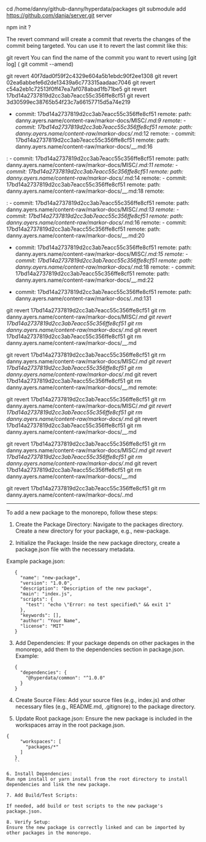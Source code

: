 

cd /home/danny/github-danny/hyperdata/packages
git submodule add https://github.com/danja/server.git server

npm init ?


The revert command will create a commit that reverts the changes of the commit being targeted. You can use it to revert the last commit like this:

git revert <commit to revert>
You can find the name of the commit you want to revert using [git log]
( git commit --amend)

git revert 40f7dad0f59f2c4329e604a5b1ebdc90f2ee1308
git revert  02ea6abbefe6d2de13439a6c773315aadaac7046
git revert  c54a2eb1c72513f0ff47ea7af078abad1fb71be5
  git revert 17bd14a2737819d2cc3ab7eacc55c356ffe8cf51
git revert   3d30599ec38765b54f23c7a66157715d5a74e219

- commit: 17bd14a2737819d2cc3ab7eacc55c356ffe8cf51
remote:            path: danny.ayers.name/content-raw/markor-docs/MISC/_.md:9
remote:          - commit: 17bd14a2737819d2cc3ab7eacc55c356ffe8cf51
remote:            path: danny.ayers.name/content-raw/markor-docs/_.md:12
remote:          - commit: 17bd14a2737819d2cc3ab7eacc55c356ffe8cf51
remote:            path: danny.ayers.name/content-raw/markor-docs/__.md:16

:          - commit: 17bd14a2737819d2cc3ab7eacc55c356ffe8cf51
remote:            path: danny.ayers.name/content-raw/markor-docs/MISC/_.md:11
remote:          - commit: 17bd14a2737819d2cc3ab7eacc55c356ffe8cf51
remote:            path: danny.ayers.name/content-raw/markor-docs/_.md:14
remote:          - commit: 17bd14a2737819d2cc3ab7eacc55c356ffe8cf51
remote:            path: danny.ayers.name/content-raw/markor-docs/__.md:18
remote:     

:          - commit: 17bd14a2737819d2cc3ab7eacc55c356ffe8cf51
remote:            path: danny.ayers.name/content-raw/markor-docs/MISC/_.md:13
remote:          - commit: 17bd14a2737819d2cc3ab7eacc55c356ffe8cf51
remote:            path: danny.ayers.name/content-raw/markor-docs/_.md:16
remote:          - commit: 17bd14a2737819d2cc3ab7eacc55c356ffe8cf51
remote:            path: danny.ayers.name/content-raw/markor-docs/__.md:20

- commit: 17bd14a2737819d2cc3ab7eacc55c356ffe8cf51
remote:            path: danny.ayers.name/content-raw/markor-docs/MISC/_.md:15
remote:          - commit: 17bd14a2737819d2cc3ab7eacc55c356ffe8cf51
remote:            path: danny.ayers.name/content-raw/markor-docs/_.md:18
remote:          - commit: 17bd14a2737819d2cc3ab7eacc55c356ffe8cf51
remote:            path: danny.ayers.name/content-raw/markor-docs/__.md:22

- commit: 17bd14a2737819d2cc3ab7eacc55c356ffe8cf51
remote:            path: danny.ayers.name/content-raw/markor-docs/..md:131



git revert 17bd14a2737819d2cc3ab7eacc55c356ffe8cf51
git rm danny.ayers.name/content-raw/markor-docs/MISC/_.md
git revert  17bd14a2737819d2cc3ab7eacc55c356ffe8cf51
git rm danny.ayers.name/content-raw/markor-docs/_.md
git revert 17bd14a2737819d2cc3ab7eacc55c356ffe8cf51
git rm danny.ayers.name/content-raw/markor-docs/__.md

git revert  17bd14a2737819d2cc3ab7eacc55c356ffe8cf51
git rm danny.ayers.name/content-raw/markor-docs/MISC/_.md
git revert 17bd14a2737819d2cc3ab7eacc55c356ffe8cf51
git rm danny.ayers.name/content-raw/markor-docs/_.md
git revert  17bd14a2737819d2cc3ab7eacc55c356ffe8cf51
git rm danny.ayers.name/content-raw/markor-docs/__.md
remote:     

git revert  17bd14a2737819d2cc3ab7eacc55c356ffe8cf51
git rm danny.ayers.name/content-raw/markor-docs/MISC/_.md
git revert  17bd14a2737819d2cc3ab7eacc55c356ffe8cf51
git rm danny.ayers.name/content-raw/markor-docs/_.md
git revert  17bd14a2737819d2cc3ab7eacc55c356ffe8cf51
git rm danny.ayers.name/content-raw/markor-docs/__.md

git revert  17bd14a2737819d2cc3ab7eacc55c356ffe8cf51
git rm danny.ayers.name/content-raw/markor-docs/MISC/_.md
git revert  17bd14a2737819d2cc3ab7eacc55c356ffe8cf51
git rm danny.ayers.name/content-raw/markor-docs/_.md
git revert  17bd14a2737819d2cc3ab7eacc55c356ffe8cf51
git rm danny.ayers.name/content-raw/markor-docs/__.md

git revert  17bd14a2737819d2cc3ab7eacc55c356ffe8cf51
git rm danny.ayers.name/content-raw/markor-docs/..md

---

To add a new package to the monorepo, follow these steps:

1. Create the Package Directory:
   Navigate to the packages directory.
   Create a new directory for your package, e.g., new-package.

2. Initialize the Package:
   Inside the new package directory, create a package.json file with the necessary metadata.

Example package.json:

```
   {
     "name": "new-package",
     "version": "1.0.0",
     "description": "Description of the new package",
     "main": "index.js",
     "scripts": {
       "test": "echo \"Error: no test specified\" && exit 1"
     },
     "keywords": [],
     "author": "Your Name",
     "license": "MIT"
   }
```

3. Add Dependencies:
   If your package depends on other packages in the monorepo, add them to the dependencies section in package.json.
   Example:

```
   {
     "dependencies": {
       "@hyperdata/common": "^1.0.0"
     }
   }
```

4. Create Source Files:
   Add your source files (e.g., index.js) and other necessary files (e.g., README.md, .gitignore) to the package directory.

5. Update Root package.json:
   Ensure the new package is included in the workspaces array in the root package.json.

```
{
     "workspaces": [
       "packages/*"
     ]
   }
   ``

6. Install Dependencies:
Run npm install or yarn install from the root directory to install dependencies and link the new package.

7. Add Build/Test Scripts:

If needed, add build or test scripts to the new package's package.json.

8. Verify Setup:
Ensure the new package is correctly linked and can be imported by other packages in the monorepo.

```
